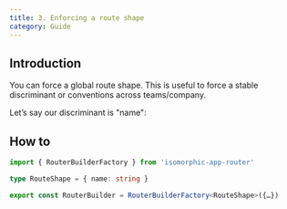 ```yaml
---
title: 3. Enforcing a route shape
category: Guide
---
```


## Introduction

You can force a global route shape. This is useful to force a stable discriminant or conventions across teams/company.

Let’s say our discriminant is "name":

## How to

```ts
import { RouterBuilderFactory } from 'isomorphic-app-router'

type RouteShape = { name: string }

export const RouterBuilder = RouterBuilderFactory<RouteShape>({…})